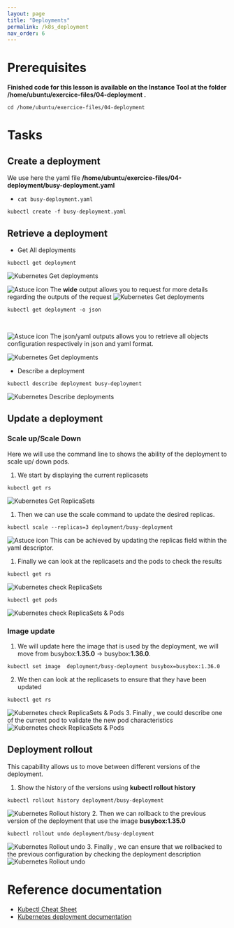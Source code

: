 ```yaml
---
layout: page
title: "Deployments"
permalink: /k8s_deployment
nav_order: 6
---
```

# Prerequisites
**Finished code for this lesson is available on the Instance Tool at the folder /home/ubuntu/exercice-files/04-deployment .**
```
cd /home/ubuntu/exercice-files/04-deployment
```

# Tasks
## Create a deployment
We  use here the yaml file **/home/ubuntu/exercice-files/04-deployment/busy-deployment.yaml**

- `cat busy-deployment.yaml`

```
kubectl create -f busy-deployment.yaml
```

## Retrieve a deployment
- Get All deployments
```
kubectl get deployment
```
![Kubernetes Get deployments](assets/images/deployments/k8s_get_deployments.png)
<br/>

![Astuce icon](assets/images/astuce_icon.png) The **wide** output allows you to request for more details regarding the outputs of the request
![Kubernetes Get deployments](assets/images/deployments/k8s_get_deployments_wide.png)
<br/>
```
kubectl get deployment -o json
```
<br/>

![Astuce icon](assets/images/astuce_icon.png) The json/yaml outputs allows you  to retrieve all objects configuration respectively in json and yaml format.

![Kubernetes Get deployments](assets/images/deployments/k8s_get_deployments_json.png)

- Describe a deployment
```
kubectl describe deployment busy-deployment
```

![Kubernetes Describe deployments](assets/images/deployments/k8s_describe_deployments.png)

## Update a deployment
### Scale up/Scale Down
Here we will use the command line to shows the ability of the deployment to scale up/ down pods. 
<br/>

1. We start by displaying the current replicasets
```
kubectl get rs
```
![Kubernetes Get ReplicaSets](assets/images/deployments/k8s_get_rs.png)
1. Then we can use the scale command to update the desired replicas.
```
kubectl scale --replicas=3 deployment/busy-deployment
```
![Astuce icon](assets/images/astuce_icon.png) This can be achieved  by updating the replicas field within the yaml descriptor.

1. Finally we can look at the replicasets and the pods to check the results
```
kubectl get rs
```
![Kubernetes check ReplicaSets](assets/images/deployments/k8s_get_rs_scaled.png)
```
kubectl get pods
```
![Kubernetes check ReplicaSets & Pods](assets/images/deployments/k8s_get_pod_scaled.png)

### Image update
1. We will update here the image that is used by the deployment, we will  move from busybox:**1.35.0** -> busybox:**1.36.0**.
```
kubectl set image  deployment/busy-deployment busybox=busybox:1.36.0
```
2. We then can look at the replicasets to ensure that they have been updated
```
kubectl get rs
```
![Kubernetes check ReplicaSets & Pods](assets/images/deployments/k8s_get_rs_image_updated.png)
3. Finally , we could describe one of the current pod to validate the new pod characteristics
![Kubernetes check ReplicaSets & Pods](assets/images/deployments/k8s_describe_pod_image_updated.png)
## Deployment rollout
This capability allows us to move between different versions of the deployment.
1. Show the history of the versions using **kubectl rollout history**
```
kubectl rollout history deployment/busy-deployment
```
![Kubernetes Rollout history](assets/images/deployments/k8s_rollout_history.png)
2. Then we can rollback to the previous version of the deployment that use the image **busybox:1.35.0** 
```
kubectl rollout undo deployment/busy-deployment
```
![Kubernetes Rollout undo](assets/images/deployments/k8s_rollout_undo.png)
3. Finally , we can ensure that we rollbacked to the previous configuration by checking the deployment description
![Kubernetes Rollout undo](assets/images/deployments/k8s_rollout_check_deployment.png)

# Reference documentation
- [Kubectl Cheat Sheet](https://kubernetes.io/docs/reference/kubectl/cheatsheet/)
- [Kubernetes deployment documentation](https://kubernetes.io/docs/concepts/workloads/controllers/deployment/)
